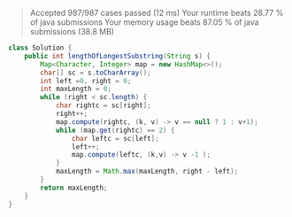 > Accepted
987/987 cases passed (12 ms)
Your runtime beats 28.77 % of java submissions
Your memory usage beats 87.05 % of java submissions (38.8 MB)

```java
class Solution {
    public int lengthOfLongestSubstring(String s) {
        Map<Character, Integer> map = new HashMap<>();
        char[] sc = s.toCharArray();
        int left =0, right = 0;
        int maxLength = 0;
        while (right < sc.length) {
            char rightc = sc[right];
            right++;
            map.compute(rightc, (k, v) -> v == null ? 1 : v+1);
            while (map.get(rightc) == 2) {
                char leftc = sc[left];
                left++;
                map.compute(leftc, (k,v) -> v -1 );
            }
            maxLength = Math.max(maxLength, right - left);
        }
        return maxLength;
    }
}
```
